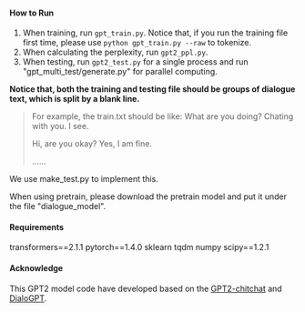 #### How to Run

1. When training, run `gpt_train.py`. Notice that, if you run the training file first time, please use `python gpt_train.py --raw` to tokenize.
2. When calculating the perplexity, run `gpt2_ppl.py`.
3. When testing, run `gpt2_test.py` for a single process and run "gpt_multi_test/generate.py" for parallel computing.

**Notice that, both the training and testing file should be groups of dialogue text, which is split by a blank line.**

> For example, the train.txt should be like:
> What are you doing?
> Chating with you.
> I see.
>
> Hi, are you okay?
> Yes, I am fine.
>
> ......

We use make_test.py to implement this.

When using pretrain, please download the pretrain model and put it under the file "dialogue_model".



#### Requirements
transformers==2.1.1
pytorch==1.4.0
sklearn
tqdm
numpy
scipy==1.2.1



#### Acknowledge

This GPT2 model code have developed based on the [GPT2-chitchat](https://github.com/yangjianxin1/GPT2-chitchat) and [DialoGPT](https://github.com/microsoft/DialoGPT).

